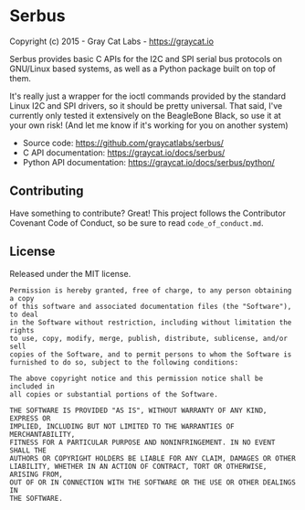 # Serbus

Copyright (c) 2015 - Gray Cat Labs - https://graycat.io

Serbus provides basic C APIs for the I2C and SPI serial bus protocols on 
GNU/Linux based systems, as well as a Python package built on top of them. 

It's really just a wrapper for the ioctl commands provided by the standard Linux 
I2C and SPI drivers, so it should be pretty universal. That said, I've currently
only tested it extensively on the BeagleBone Black, so use it at your own risk! 
(And let me know if it's working for you on another system)

* Source code: https://github.com/graycatlabs/serbus/
* C API documentation: https://graycat.io/docs/serbus/
* Python API documentation: https://graycat.io/docs/serbus/python/

## Contributing

Have something to contribute? Great! This project follows the Contributor 
Covenant Code of Conduct, so be sure to read `code_of_conduct.md`.

## License

Released under the MIT license.

    Permission is hereby granted, free of charge, to any person obtaining a copy
    of this software and associated documentation files (the "Software"), to deal
    in the Software without restriction, including without limitation the rights
    to use, copy, modify, merge, publish, distribute, sublicense, and/or sell
    copies of the Software, and to permit persons to whom the Software is
    furnished to do so, subject to the following conditions:

    The above copyright notice and this permission notice shall be included in
    all copies or substantial portions of the Software.

    THE SOFTWARE IS PROVIDED "AS IS", WITHOUT WARRANTY OF ANY KIND, EXPRESS OR
    IMPLIED, INCLUDING BUT NOT LIMITED TO THE WARRANTIES OF MERCHANTABILITY,
    FITNESS FOR A PARTICULAR PURPOSE AND NONINFRINGEMENT. IN NO EVENT SHALL THE
    AUTHORS OR COPYRIGHT HOLDERS BE LIABLE FOR ANY CLAIM, DAMAGES OR OTHER
    LIABILITY, WHETHER IN AN ACTION OF CONTRACT, TORT OR OTHERWISE, ARISING FROM,
    OUT OF OR IN CONNECTION WITH THE SOFTWARE OR THE USE OR OTHER DEALINGS IN
    THE SOFTWARE.
